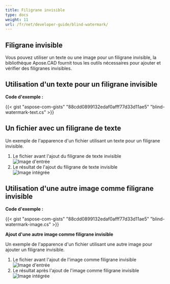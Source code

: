 ```yaml
---
title: Filigrane invisible
type: docs
weight: 11
url: /fr/net/developer-guide/blind-watermark/
---
```


## **Filigrane invisible**

Vous pouvez utiliser un texte ou une image pour un filigrane invisible, la bibliothèque Apose.CAD fournit tous les outils nécessaires pour ajouter et vérifier des filigranes invisibles.

## **Utilisation d'un texte pour un filigrane invisible**

**Code d'exemple :**

{{< gist "aspose-com-gists" "88cdd0899132edaf0afff77d33d11ae5" "blind-watermark-text.cs" >}}

## **Un fichier avec un filigrane de texte**

Un exemple de l'apparence d'un fichier utilisant un texte pour un filigrane invisible.

1. Le fichier avant l'ajout du filigrane de texte invisible<br>
![Image d'entrée](/cad/_assets/guide/blind-watermark/Tyrannosaurus.dxf_input.png)<br>
1. Le résultat de l'ajout du filigrane de texte invisible<br>
![Image intégrée](/cad/_assets/guide/blind-watermark/Tyrannosaurus.dxf_embedded.png)

## **Utilisation d'une autre image comme filigrane invisible**

**Code d'exemple :**

{{< gist "aspose-com-gists" "88cdd0899132edaf0afff77d33d11ae5" "blind-watermark-image.cs" >}}

**Ajout d'une autre image comme filigrane invisible**

Un exemple de l'apparence d'un fichier utilisant une autre image pour ajouter un filigrane invisible.

1. Le fichier avant l'ajout de l'image comme filigrane invisible<br>
![Image d'entrée](/cad/_assets/guide/blind-watermark/robot_handling_cell.dwg_input.png)<br>
1. Le résultat après l'ajout de l'image comme filigrane invisible<br>
![Image intégrée](/cad/_assets/guide/blind-watermark/robot_handling_cell.dwg_embedded.png)
